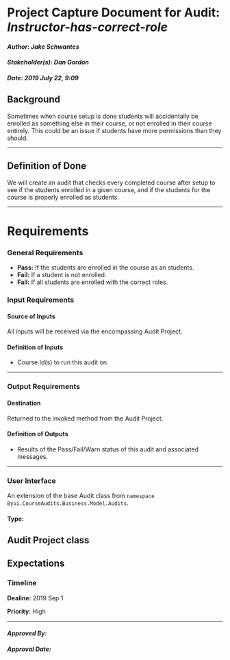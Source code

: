 # Project Capture Document for Audit: _Instructor-has-correct-role_ 
#### *Author: Jake Schwantes*
#### *Stakeholder(s): Dan Gordon*
#### *Date: 2019 July 22, 9:09*
## Background
Sometimes when course setup is done students will accidentally be enrolled as something else in their course, or not enrolled in their course entirely. This could be an issue if students have more permissions than they should.

-----
## Definition of Done
We will create an audit that checks every completed course after setup to see if the students enrolled in a given course, and if the students for the course is properly enrolled as students.

-----
# Requirements
### General Requirements
- **Pass:** If the students are enrolled in the course as an students.
- **Fail:** If a student is not enrolled.
- **Fail:** If all students are enrolled with the correct roles.

### Input Requirements
#### Source of Inputs
All inputs will be received via the encompassing Audit Project.
#### Definition of Inputs
<!-- TBD: do not fill out just yet -->
- Course Id(s) to run this audit on.
---
### Output Requirements
#### Destination
Returned to the invoked method from the Audit Project.
#### Definition of Outputs
<!-- TBD: do not fill out just yet -->
- Results of the Pass/Fail/Warn status of this audit and associated messages.
---
### User Interface
An extension of the base Audit class from `namespace Byui.CourseAudits.Business.Model.Audits`.
#### Type:
Audit Project class
-----
## Expectations
### Timeline

**Dealine:** 2019 Sep 1

**Priority:** High

-----
#### *Approved By:* 
#### *Approval Date:*
